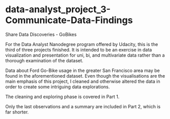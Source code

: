 # data-analyst_project_3-Communicate-Data-Findings
Share Data Discoveries - GoBikes

For the Data Analyst Nanodegree program offered by Udacity, this is the third of three projects finished. It is intended to be an exercise in data visualization and presentation for uni, bi, and multivariate data rather than a thorough examination of the dataset.

Data about Ford Go-Bike usage in the greater San Francisco area may be found in the aforementioned dataset.
Even though the visualisations are the main emphasis of this project, I cleaned and otherwise altered the data in order to create some intriguing data explorations.

The cleaning and exploring phase is covered in Part 1.

Only the last observations and a summary are included in Part 2, which is far shorter.
